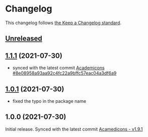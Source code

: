 # Changelog

This changelog follows [the Keep a Changelog standard](https://keepachangelog.com).

## [Unreleased](https://github.com/codeat3/blade-academicons/compare/1.1.1...HEAD)

## [1.1.1]((https://github.com/codeat3/blade-academicons/compare/1.0.1...1.1.1)) (2021-07-30)

* synced with the latest commit [Academicons #8e08958a93aa92c4fc22a9bffc57eac04a3df6a9](https://github.com/jpswalsh/academicons/commit/8e08958a93aa92c4fc22a9bffc57eac04a3df6a9)


## [1.0.1]((https://github.com/codeat3/blade-academicons/compare/1.0.0...1.0.1)) (2021-07-30)

* fixed the typo in the package name


## 1.0.0 (2021-07-30)

Initial release.
Synced with the latest commit [Acamedicons - v1.9.1](https://github.com/jpswalsh/academicons/releases/tag/v1.9.1)
